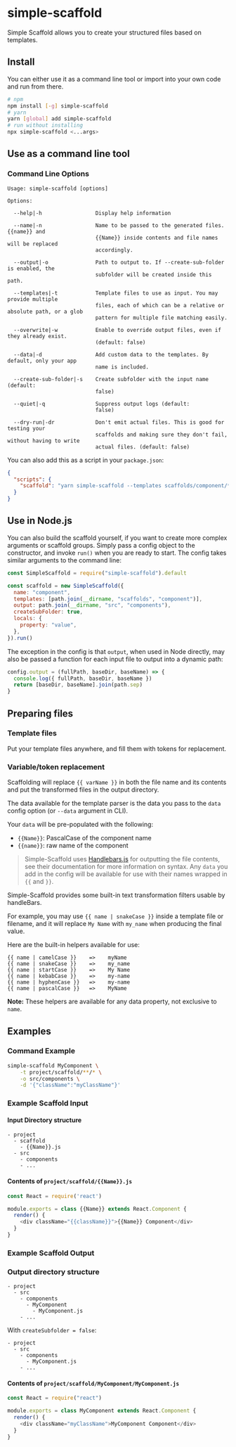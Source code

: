# simple-scaffold

Simple Scaffold allows you to create your structured files based on templates.

## Install

You can either use it as a command line tool or import into your own code and run from there.

```bash
# npm
npm install [-g] simple-scaffold
# yarn
yarn [global] add simple-scaffold
# run without installing
npx simple-scaffold <...args>
```

## Use as a command line tool

### Command Line Options

```plaintext
Usage: simple-scaffold [options]

Options:

  --help|-h                 Display help information

  --name|-n                 Name to be passed to the generated files. {{name}} and
                            {{Name}} inside contents and file names will be replaced
                            accordingly.

  --output|-o               Path to output to. If --create-sub-folder is enabled, the
                            subfolder will be created inside this path.

  --templates|-t            Template files to use as input. You may provide multiple
                            files, each of which can be a relative or absolute path, or a glob
                            pattern for multiple file matching easily.

  --overwrite|-w            Enable to override output files, even if they already exist.
                            (default: false)

  --data|-d                 Add custom data to the templates. By default, only your app
                            name is included.

  --create-sub-folder|-s    Create subfolder with the input name (default:
                            false)

  --quiet|-q                Suppress output logs (default:
                            false)

  --dry-run|-dr             Don't emit actual files. This is good for testing your
                            scaffolds and making sure they don't fail, without having to write
                            actual files. (default: false)
```

You can also add this as a script in your `package.json`:

```json
{
  "scripts": {
    "scaffold": "yarn simple-scaffold --templates scaffolds/component/**/* --output src/components --data '{\"myProp\": \"propName\", \"myVal\": \"123\"}'"
  }
}
```

## Use in Node.js

You can also build the scaffold yourself, if you want to create more complex arguments or scaffold groups.
Simply pass a config object to the constructor, and invoke `run()` when you are ready to start.
The config takes similar arguments to the command line:

```javascript
const SimpleScaffold = require("simple-scaffold").default

const scaffold = new SimpleScaffold({
  name: "component",
  templates: [path.join(__dirname, "scaffolds", "component")],
  output: path.join(__dirname, "src", "components"),
  createSubFolder: true,
  locals: {
    property: "value",
  },
}).run()
```

The exception in the config is that `output`, when used in Node directly, may also be passed a
function for each input file to output into a dynamic path:

```javascript
config.output = (fullPath, baseDir, baseName) => {
  console.log({ fullPath, baseDir, baseName })
  return [baseDir, baseName].join(path.sep)
}
```

## Preparing files

### Template files

Put your template files anywhere, and fill them with tokens for replacement.

### Variable/token replacement

Scaffolding will replace `{{ varName }}` in both the file name and its contents and put the
transformed files in the output directory.

The data available for the template parser is the data you pass to the `data` config option (or
`--data` argument in CLI).

Your `data` will be pre-populated with the following:

- `{{Name}}`: PascalCase of the component name
- `{{name}}`: raw name of the component

> Simple-Scaffold uses [Handlebars.js](https://handlebarsjs.com/) for outputting the file contents,
> see their documentation for more information on syntax.
> Any `data` you add in the config will be available for use with their names wrapped in
> `{{` and `}}`.

Simple-Scaffold provides some built-in text transformation filters usable by handleBars.

For example, you may use `{{ name | snakeCase }}` inside a template file or filename, and it will
replace `My Name` with `my_name` when producing the final value.

Here are the built-in helpers available for use:

```plaintext
{{ name | camelCase }}    =>    myName
{{ name | snakeCase }}    =>    my_name
{{ name | startCase }}    =>    My Name
{{ name | kebabCase }}    =>    my-name
{{ name | hyphenCase }}   =>    my-name
{{ name | pascalCase }}   =>    MyName
```

**Note:** These helpers are available for any data property, not exclusive to `name`.

## Examples

### Command Example

```bash
simple-scaffold MyComponent \
    -t project/scaffold/**/* \
    -o src/components \
    -d '{"className":"myClassName"}'
```

### Example Scaffold Input

#### Input Directory structure

```plaintext
- project
  - scaffold
    - {{Name}}.js
  - src
    - components
    - ...
```

#### Contents of `project/scaffold/{{Name}}.js`

```js
const React = require('react')

module.exports = class {{Name}} extends React.Component {
  render() {
    <div className="{{className}}">{{Name}} Component</div>
  }
}
```

### Example Scaffold Output

### Output directory structure

```plaintext
- project
  - src
    - components
      - MyComponent
        - MyComponent.js
    - ...
```

With `createSubfolder = false`:

```plaintext
- project
  - src
    - components
      - MyComponent.js
    - ...
```

#### Contents of `project/scaffold/MyComponent/MyComponent.js`

```js
const React = require("react")

module.exports = class MyComponent extends React.Component {
  render() {
    <div className="myClassName">MyComponent Component</div>
  }
}
```
